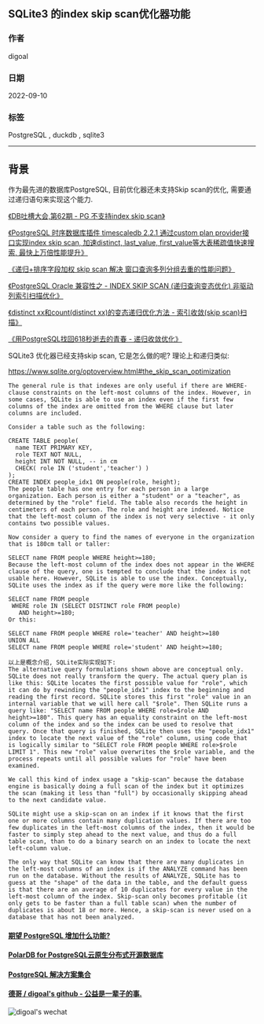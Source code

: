 ## SQLite3 的index skip scan优化器功能      
                                        
### 作者                                        
digoal                           
                                        
### 日期                                        
2022-09-10                                        
                                        
### 标签                                        
PostgreSQL , duckdb , sqlite3          
                            
----                                        
                                        
## 背景      
作为最先进的数据库PostgreSQL, 目前优化器还未支持Skip scan的优化, 需要通过递归语句来实现这个能力.  
  
[《DB吐槽大会,第62期 - PG 不支持index skip scan》](../202109/20210929_07.md)    
  
[《PostgreSQL 时序数据库插件 timescaledb 2.2.1 通过custom plan provider接口实现index skip scan, 加速distinct, last_value, first_value等大表稀疏值快速搜索, 最快上万倍性能提升》](../202105/20210514_01.md)    
  
[《递归+排序字段加权 skip scan 解决 窗口查询多列分组去重的性能问题》](../202006/20200615_01.md)    
  
[《PostgreSQL Oracle 兼容性之 - INDEX SKIP SCAN (递归查询变态优化) 非驱动列索引扫描优化》](../201803/20180323_03.md)    
  
[《distinct xx和count(distinct xx)的变态递归优化方法 - 索引收敛(skip scan)扫描》](../201611/20161128_02.md)    
  
[《用PostgreSQL找回618秒逝去的青春 - 递归收敛优化》](../201612/20161201_01.md)    
  
SQLite3 优化器已经支持skip scan, 它是怎么做的呢? 理论上和递归类似:    
  
https://www.sqlite.org/optoverview.html#the_skip_scan_optimization  
  
```  
The general rule is that indexes are only useful if there are WHERE-clause constraints on the left-most columns of the index. However, in some cases, SQLite is able to use an index even if the first few columns of the index are omitted from the WHERE clause but later columns are included.  
  
Consider a table such as the following:  
  
CREATE TABLE people(  
  name TEXT PRIMARY KEY,  
  role TEXT NOT NULL,  
  height INT NOT NULL, -- in cm  
  CHECK( role IN ('student','teacher') )  
);  
CREATE INDEX people_idx1 ON people(role, height);  
The people table has one entry for each person in a large organization. Each person is either a "student" or a "teacher", as determined by the "role" field. The table also records the height in centimeters of each person. The role and height are indexed. Notice that the left-most column of the index is not very selective - it only contains two possible values.  
  
Now consider a query to find the names of everyone in the organization that is 180cm tall or taller:  
  
SELECT name FROM people WHERE height>=180;  
Because the left-most column of the index does not appear in the WHERE clause of the query, one is tempted to conclude that the index is not usable here. However, SQLite is able to use the index. Conceptually, SQLite uses the index as if the query were more like the following:  
  
SELECT name FROM people  
 WHERE role IN (SELECT DISTINCT role FROM people)  
   AND height>=180;  
Or this:  
  
SELECT name FROM people WHERE role='teacher' AND height>=180  
UNION ALL  
SELECT name FROM people WHERE role='student' AND height>=180;  
  
以上是概念介绍, SQLite实际实现如下:   
The alternative query formulations shown above are conceptual only. SQLite does not really transform the query. The actual query plan is like this: SQLite locates the first possible value for "role", which it can do by rewinding the "people_idx1" index to the beginning and reading the first record. SQLite stores this first "role" value in an internal variable that we will here call "$role". Then SQLite runs a query like: "SELECT name FROM people WHERE role=$role AND height>=180". This query has an equality constraint on the left-most column of the index and so the index can be used to resolve that query. Once that query is finished, SQLite then uses the "people_idx1" index to locate the next value of the "role" column, using code that is logically similar to "SELECT role FROM people WHERE role>$role LIMIT 1". This new "role" value overwrites the $role variable, and the process repeats until all possible values for "role" have been examined.  
  
We call this kind of index usage a "skip-scan" because the database engine is basically doing a full scan of the index but it optimizes the scan (making it less than "full") by occasionally skipping ahead to the next candidate value.  
  
SQLite might use a skip-scan on an index if it knows that the first one or more columns contain many duplication values. If there are too few duplicates in the left-most columns of the index, then it would be faster to simply step ahead to the next value, and thus do a full table scan, than to do a binary search on an index to locate the next left-column value.  
  
The only way that SQLite can know that there are many duplicates in the left-most columns of an index is if the ANALYZE command has been run on the database. Without the results of ANALYZE, SQLite has to guess at the "shape" of the data in the table, and the default guess is that there are an average of 10 duplicates for every value in the left-most column of the index. Skip-scan only becomes profitable (it only gets to be faster than a full table scan) when the number of duplicates is about 18 or more. Hence, a skip-scan is never used on a database that has not been analyzed.  
```  
  
  
#### [期望 PostgreSQL 增加什么功能?](https://github.com/digoal/blog/issues/76 "269ac3d1c492e938c0191101c7238216")
  
  
#### [PolarDB for PostgreSQL云原生分布式开源数据库](https://github.com/ApsaraDB/PolarDB-for-PostgreSQL "57258f76c37864c6e6d23383d05714ea")
  
  
#### [PostgreSQL 解决方案集合](https://yq.aliyun.com/topic/118 "40cff096e9ed7122c512b35d8561d9c8")
  
  
#### [德哥 / digoal's github - 公益是一辈子的事.](https://github.com/digoal/blog/blob/master/README.md "22709685feb7cab07d30f30387f0a9ae")
  
  
![digoal's wechat](../pic/digoal_weixin.jpg "f7ad92eeba24523fd47a6e1a0e691b59")
  
